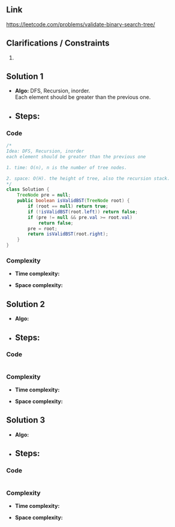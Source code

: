 
## Link

https://leetcode.com/problems/validate-binary-search-tree/

## Clarifications / Constraints

1. 

## Solution 1

- **Algo:** DFS, Recursion, inorder.   
Each element should be greater than the previous one.   
- **Steps:**
  -  


### Code

```java
/*
Idea: DFS, Recursion, inorder
each element should be greater than the previous one

1. time: O(n), n is the number of tree nodes.

2. space: O(H). the height of tree, also the recursion stack.
*/
class Solution {
    TreeNode pre = null;
    public boolean isValidBST(TreeNode root) {
        if (root == null) return true;
        if (!isValidBST(root.left)) return false;
        if (pre != null && pre.val >= root.val)
            return false;
        pre = root;
        return isValidBST(root.right);
    }
}
```

### Complexity

- **Time complexity:**      
   

- **Space complexity:**   

   


## Solution 2

- **Algo:**    
- **Steps:**
  -  


### Code

```java

```

### Complexity

- **Time complexity:**      
   

- **Space complexity:**   
    


## Solution 3

- **Algo:**    
- **Steps:**
  -  


### Code

```java

```

### Complexity

- **Time complexity:**      
   

- **Space complexity:**   

    